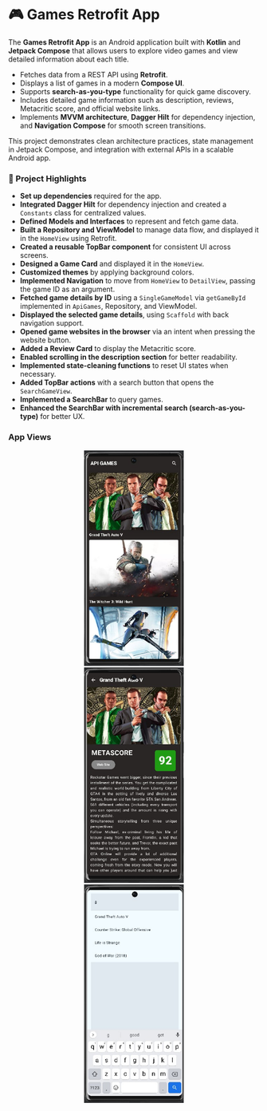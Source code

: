 
<h1>🎮 Games Retrofit App</h1>

<p>The <strong>Games Retrofit App</strong> is an Android application built with <strong>Kotlin</strong> and <strong>Jetpack Compose</strong> that allows users to explore video games and view detailed information about each title.</p>

<ul>
  <li>Fetches data from a REST API using <strong>Retrofit</strong>.</li>
  <li>Displays a list of games in a modern <strong>Compose UI</strong>.</li>
  <li>Supports <strong>search-as-you-type</strong> functionality for quick game discovery.</li>
  <li>Includes detailed game information such as description, reviews, Metacritic score, and official website links.</li>
  <li>Implements <strong>MVVM architecture</strong>, <strong>Dagger Hilt</strong> for dependency injection, and <strong>Navigation Compose</strong> for smooth screen transitions.</li>
</ul>

<p>This project demonstrates clean architecture practices, state management in Jetpack Compose, and integration with external APIs in a scalable Android app.</p>


<div>
  <h3>📌 Project Highlights</h3>
  <ul>
    <li><strong>Set up dependencies</strong> required for the app.</li>
    <li><strong>Integrated Dagger Hilt</strong> for dependency injection and created a <code>Constants</code> class for centralized values.</li>
    <li><strong>Defined Models and Interfaces</strong> to represent and fetch game data.</li>
    <li><strong>Built a Repository and ViewModel</strong> to manage data flow, and displayed it in the <code>HomeView</code> using Retrofit.</li>
    <li><strong>Created a reusable TopBar component</strong> for consistent UI across screens.</li>
    <li><strong>Designed a Game Card</strong> and displayed it in the <code>HomeView</code>.</li>
    <li><strong>Customized themes</strong> by applying background colors.</li>
    <li><strong>Implemented Navigation</strong> to move from <code>HomeView</code> to <code>DetailView</code>, passing the game ID as an argument.</li>
    <li><strong>Fetched game details by ID</strong> using a <code>SingleGameModel</code> via <code>getGameById</code> implemented in <code>ApiGames</code>, Repository, and ViewModel.</li>
    <li><strong>Displayed the selected game details</strong>, using <code>Scaffold</code> with back navigation support.</li>
    <li><strong>Opened game websites in the browser</strong> via an intent when pressing the website button.</li>
    <li><strong>Added a Review Card</strong> to display the Metacritic score.</li>
    <li><strong>Enabled scrolling in the description section</strong> for better readability.</li>
    <li><strong>Implemented state-cleaning functions</strong> to reset UI states when necessary.</li>
    <li><strong>Added TopBar actions</strong> with a search button that opens the <code>SearchGameView</code>.</li>
    <li><strong>Implemented a SearchBar</strong> to query games.</li>
    <li><strong>Enhanced the SearchBar with incremental search (search-as-you-type)</strong> for better UX.</li>
  </ul>
</div>


<h3> App Views </h3>
<p align="center">
  <img src="https://github.com/nolvertou/GamesRetrofitApp/blob/1fe2815d9326d23b0286c24edcc6733977a640b1/app/src/main/res/drawable/homeview.jpg" alt="HomeView" width="200" style="margin: 0 50px;"/>
  <img src="https://github.com/nolvertou/GamesRetrofitApp/blob/1fe2815d9326d23b0286c24edcc6733977a640b1/app/src/main/res/drawable/detailview.jpg" alt="DetailView" width="200" style="margin: 0 50px;"/>
  <img src="https://github.com/nolvertou/GamesRetrofitApp/blob/1fe2815d9326d23b0286c24edcc6733977a640b1/app/src/main/res/drawable/searchgameview.jpg" alt="SearchGameView" width="200" style="margin: 0 50px;"/>
</p>




